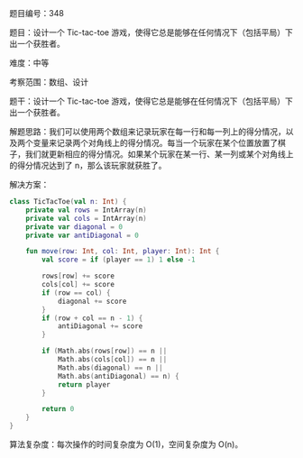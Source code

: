 题目编号：348

题目：设计一个 Tic-tac-toe 游戏，使得它总是能够在任何情况下（包括平局）下出一个获胜者。

难度：中等

考察范围：数组、设计

题干：设计一个 Tic-tac-toe 游戏，使得它总是能够在任何情况下（包括平局）下出一个获胜者。

解题思路：我们可以使用两个数组来记录玩家在每一行和每一列上的得分情况，以及两个变量来记录两个对角线上的得分情况。每当一个玩家在某个位置放置了棋子，我们就更新相应的得分情况。如果某个玩家在某一行、某一列或某个对角线上的得分情况达到了 n，那么该玩家就获胜了。

解决方案：

```kotlin
class TicTacToe(val n: Int) {
    private val rows = IntArray(n)
    private val cols = IntArray(n)
    private var diagonal = 0
    private var antiDiagonal = 0

    fun move(row: Int, col: Int, player: Int): Int {
        val score = if (player == 1) 1 else -1

        rows[row] += score
        cols[col] += score
        if (row == col) {
            diagonal += score
        }
        if (row + col == n - 1) {
            antiDiagonal += score
        }

        if (Math.abs(rows[row]) == n ||
            Math.abs(cols[col]) == n ||
            Math.abs(diagonal) == n ||
            Math.abs(antiDiagonal) == n) {
            return player
        }

        return 0
    }
}
```

算法复杂度：每次操作的时间复杂度为 O(1)，空间复杂度为 O(n)。